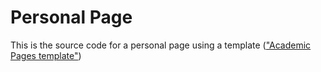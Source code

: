 # Personal Page

This is the source code for a personal page using a template (["Academic Pages template"](https://github.com/academicpages/academicpages.github.io))